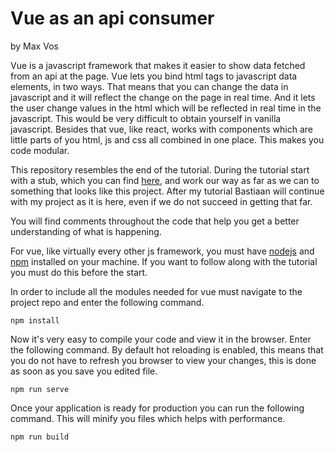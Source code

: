 # Vue as an api consumer
by Max Vos

Vue is a javascript framework that makes it easier to show data fetched from an api at the page.
Vue lets you bind html tags to javascript data elements, in two ways. That means that you can change 
the data in javascript and it will reflect the change on the page in real time. And it lets the user change
values in the html which will be reflected in real time in the javascript. This would be very difficult to obtain yourself
in vanilla javascript. Besides that vue, like react, works with components which are little 
parts of you html, js and css all combined in one place. This makes you code modular.

This repository resembles the end of the tutorial. During the tutorial start with a stub, which you can find 
[here](https://github.com/MaxVos7/web-engineering-tutorial-stub), and work our way as 
far as we can to something that looks like this project. After my tutorial Bastiaan
will continue with my project as it is here, even if we do not succeed in getting that far.

You will find comments throughout the code that help you get a better understanding of what is happening.

For vue, like virtually every other js framework, you must have [nodejs](https://nodejs.org/en/download/) and [npm](https://www.npmjs.com/get-npm) installed on your machine.
If you want to follow along with the tutorial you must do this before the start.

In order to include all the modules needed for vue must navigate to the project repo and enter the following command.
```
npm install
```

Now it's very easy to compile your code and view it in the browser. Enter the following command. By default hot reloading is enabled, this means that you 
do not have to refresh you browser to view your changes, this is done as soon as you save you edited file.
```
npm run serve
```
Once your application is ready for production you can run the following command. This will minify you files which helps with performance.
```
npm run build
```
